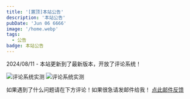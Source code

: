 ```yaml
---
title: '[置顶]本站公告'
description: '本站公告'
pubDate: 'Jun 06 6666'
image: '/home.webp'
tags:
  - 公告
badge: 本站公告
---
```



2024/08/11 - 本站更新到了最新版本，开放了评论系统！


![评论系统实测](/block/content.png)
![评论系统实测](/block/content-2.png)


如果遇到了什么问题请在下方评论！如果很急请发邮件给我！
[点此邮件反馈](mailto:lyt15624134413@163.com)

